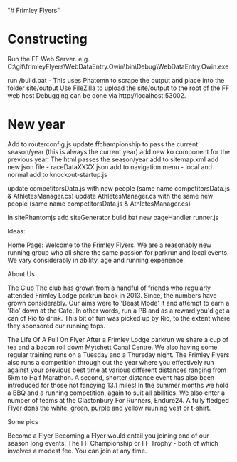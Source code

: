 "# Frimley Flyers" 

# Constructing
Run the FF Web Server. e.g. C:\git\frimleyFlyers\WebDataEntry.Owin\bin\Debug\WebDataEntry.Owin.exe

run /build.bat - This uses Phatomn to scrape the output and place into the folder site/output
Use FileZilla to upload the site/output to the root of the FF web host
Debugging can be done via http://localhost:53002.

# New year
Add to routerconfig.js
update ffchampionship to pass the current season/year (this is always the current year)
add new ko component for the previous year. The html passes the season/year
add to sitemap.xml
add new json file - raceDataXXXX.json
add to navigation menu - local and normal
add to knockout-startup.js

update competitorsData.js with new people (same name competitorsData.js & AthletesManager.cs)
update AthletesManager.cs with the same new people (same name competitorsData.js & AthletesManager.cs)

In sitePhantomjs
add siteGenerator
    build.bat
    new pageHandler
    runner.js

Ideas:


Home Page:
Welcome to the Frimley Flyers. We are a reasonably new running group who all share the same passion for parkrun and local events. We vary considerably in ability, age and running experience.

About Us

The Club
The club has grown from a handful of friends who regularly attended Frimley Lodge parkrun back in 2013. Since, the numbers have grown considerably. Our aims were to 'Beast Mode' it and attempt to earn a 'Rio' down at the Cafe. In other words, run a PB and as a reward you'd get a can of Rio to drink.
This bit of fun was picked up by Rio, to the extent where they sponsored our running tops.

The Life Of A Full On Flyer
After a Frimley Lodge parkrun we share a cup of tea and a bacon roll down Mytchett Canal Centre. We also having some regular training runs on a Tuesday and a Thursday night.
The Frimley Flyers also runs a competition through out the year where you effectively run against your previous best time at various different distances ranging from 5km to Half Marathon.
A second, shorter distance event has also been introduced for those not fancying 13.1 miles! 
In the summer months we hold a BBQ and a running competition, again to suit all abilities. We also enter a number of teams at the Glastonbury For Runners, Endure24.
A fully fledged Flyer dons the white, green, purple and yellow ruuning vest or t-shirt.

Some pics


Become a Flyer
Becoming a Flyer would entail you joining one of our season long events: The FF Championship or FF Trophy - both of which involves a modest fee. You can join at any time.

